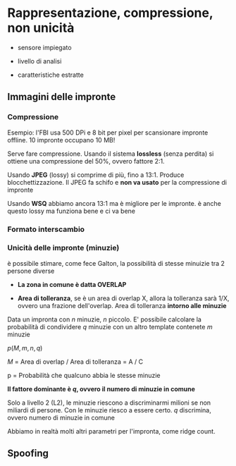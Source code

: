 # Rappresentazione, compressione, non unicità

- sensore impiegato

- livello di analisi

- caratteristiche estratte

## Immagini delle impronte

### Compressione

Esempio: l'FBI usa 500 DPi e 8 bit per pixel per scansionare impronte offline. 10 impronte occupano 10 MB!

Serve fare compressione. Usando il sistema **lossless** (senza perdita) si ottiene una compressione del 50%, ovvero fattore 2:1. 

Usando **JPEG** (lossy) si comprime di più, fino a 13:1. Produce blocchettizzazione. Il JPEG fa schifo e **non va usato** per la compressione di impronte

Usando **WSQ** abbiamo ancora 13:1 ma è migliore per le impronte. è anche questo lossy ma funziona bene e ci va bene

### Formato interscambio

### Unicità delle impronte (minuzie)

è possibile stimare, come fece Galton, la possibilità di stesse minuizie tra 2 persone diverse

- **La zona in comune è datta OVERLAP**

- **Area di tolleranza**, se è un area di overlap X, allora la tolleranza sarà 1/X, ovvero una frazione dell'overlap. Area di tolleranza **intorno alle minuzie**

Data un impronta con $n$ minuzie, $n$ piccolo. E' possibile calcolare la probabilità di condividere $q$ minuzie con un altro template contenete $m$ minuzie

$p(M,m,n,q)$

$M$ = Area di overlap / Area di tolleranza = A / C

p = Probabilità che qualcuno abbia le stesse minuzie

**Il fattore dominante è $q$, ovvero il numero di minuzie in comune**

Solo a livello 2 (L2), le minuzie riescono a discriminarmi milioni se non miliardi di persone. Con le minuzie riesco a essere certo. $q$ discrimina, ovvero numero di minuzie in comune

Abbiamo in realtà molti altri parametri per l'impronta, come ridge count.

## Spoofing
